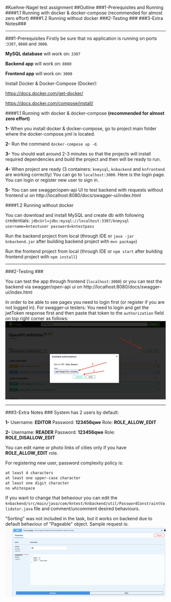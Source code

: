 #Kuehne-Nagel test assignment
##Outline
###1-Prerequisites and Running
####1.1 Running with docker & docker-compose (recommended for almost zero effort)
####1.2 Running without docker
###2-Testing ###
###3-Extra Notes###

---
###1-Prerequisites
Firstly be sure that no application is running on ports :`3307`, `8080` and `3000`.

**MySQL database** will work on: `3307`

**Backend app** will work on: `8080`

**Frontend app** will work on: `3000`

Install Docker & Docker-Compose (Docker):

https://docs.docker.com/get-docker/

https://docs.docker.com/compose/install/

####1.1 Running with docker & docker-compose **(recommended for almost zero effort)**

**1-** When you install docker & docker-compose, go to project main folder where the docker-compose.yml is located.

**2-** Run the command ```docker-compose up -d```.

**3-** You should wait around 2-3 minutes so that the projects will install required dependencies
and build the project and then will be ready to run.

**4-** When project are ready (3 containers: `knmysql`, `knbackend` and `knfrontend` are working correctly)
You can go to `localhost:3000`. Here is the login page. You can login or register new user to sign in.

**5-** You can see swagger/open-api UI to test backend with requests without frontend ui on
http://localhost:8080/docs/swagger-ui/index.html

####1.2 Running without docker

You can download and install MySQL and create db with following credentials:
`jdbcUrl=jdbc:mysql://localhost:3307/knmysql
username=kntestuser
password=kntestpass`

Run the backend project from local (through IDE or `java -jar knbackend.jar` after building backend project with `mvn package`)

Run the frontend project from local (through IDE or `npm start` after building frontend project with `npm install`)

---

###2-Testing ###

You can test the app through frontend (`localhost:3000`) or you can test the backend via swagger/open-api ui on
http://localhost:8080/docs/swagger-ui/index.html

In order to be able to see pages you need to login first (or register if you are not logged in).
For swagger-ui testers: You need to login and get the jwtToken response first 
and then paste that token to the `authorization` field on top right corner as follows:
![img.png](img.png)

---
###3-Extra Notes ###
System has 2 users by default:

**1-** Username: **EDITOR** Password: **123456qwe** Role: **ROLE_ALLOW_EDIT**

**2-** Username: **READER** Password: **123456qwe** Role: **ROLE_DISALLOW_EDIT**

You can edit name or photo links of cities only if you have **ROLE_ALLOW_EDIT** role.

For registering new user, password complexity policy is:
```
at least 4 characters
at least one upper-case character
at least one digit character
no whitespace
```
If you want to change that behaviour you can edit the
`knbackend/src/main/java/com/kntest/knbackend/util/PasswordConstraintValidator.java` file 
and comment/uncomment desired behaviours.

"Sorting" was not included in the task, but it works on backend due to 
default behaviour of "Pageable" object. Sample request is:
![img_1.png](img_1.png)
